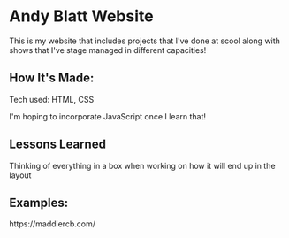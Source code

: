<h1>Andy Blatt Website</h1>
<p>This is my website that includes projects that I've done at scool along with shows that I've stage managed in different capacities!</p>

<h2>How It's Made: </h2>
<p>Tech used: HTML, CSS</p>
<p>I'm hoping to incorporate JavaScript once I learn that!</p>

<h2>Lessons Learned</h2>
<p>Thinking of everything in a box when working on how it will end up in the layout</p>

<h2>Examples: </h2>
<p>https://maddiercb.com/</p>
